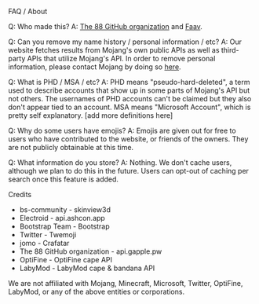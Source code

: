 FAQ / About

Q: Who made this?
A: [The 88 GitHub organization](https://github.com/88) and [Faav](https://github.com/withdrew).

Q: Can you remove my name history / personal information / etc?
A: Our website fetches results from Mojang's own public APIs as well as third-party APIs that utilize Mojang's API. In order to remove personal information, please contact Mojang by doing so [here](https://help.minecraft.net/hc/en-us/requests/new).

Q: What is PHD / MSA / etc?
A: PHD means "pseudo-hard-deleted", a term used to describe accounts that show up in some parts of Mojang's API but not others. The usernames of PHD accounts can't be claimed but they also don't appear tied to an account. MSA means "Microsoft Account", which is pretty self explanatory. [add more definitions here]

Q: Why do some users have emojis?
A: Emojis are given out for free to users who have contributed to the website, or friends of the owners. They are not publicly obtainable at this time.

Q: What information do you store?
A: Nothing. We don't cache users, although we plan to do this in the future. Users can opt-out of caching per search once this feature is added.

Credits
- bs-community - skinview3d
- Electroid - api.ashcon.app
- Bootstrap Team - Bootstrap
- Twitter - Twemoji
- jomo - Crafatar
- The 88 GitHub organization - api.gapple.pw
- OptiFine - OptiFine cape API
- LabyMod - LabyMod cape & bandana API

We are not affiliated with Mojang, Minecraft, Microsoft, Twitter, OptiFine, LabyMod, or any of the above entities or corporations.
